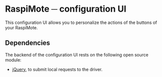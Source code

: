 # RaspiMote ─ configuration UI  
This configuration UI allows you to personalize the actions of the buttons of your RaspiMote.


## Dependencies
The backend of the configuration UI rests on the following open source module:
* [jQuery](https://github.com/jquery/jquery), to submit local requests to the driver.